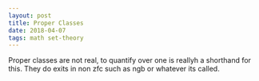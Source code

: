 ```yaml
---
layout: post
title: Proper Classes
date: 2018-04-07
tags: math set-theory
---
```

Proper classes are not real, to quantify over one is reallyh a shorthand for this. They do exits in non zfc such as ngb or whatever its called.

